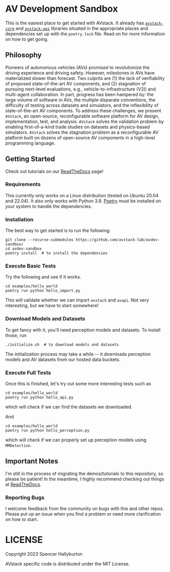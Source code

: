 # AV Development Sandbox
This is the easiest place to get started with AVstack. It already has [`avstack-core`][core] and [`avstack-api`][api] libraries situated in the appropriate places and dependencies set up with the `poetry.lock` file. Read on for more information on how to get going.


## Philosophy

Pioneers of autonomous vehicles (AVs) promised to revolutionize the driving experience and driving safety. However, milestones in AVs have materialized slower than forecast. Two culprits are (1) the lack of verifiability of proposed state-of-the-art AV components, and (2) stagnation of pursuing next-level evaluations, e.g., vehicle-to-infrastructure (V2I) and multi-agent collaboration. In part, progress has been hampered by: the large volume of software in AVs, the multiple disparate conventions, the difficulty of testing across datasets and simulators, and the inflexibility of state-of-the-art AV components. To address these challenges, we present `AVstack`, an open-source, reconfigurable software platform for AV design, implementation, test, and analysis. `AVstack` solves the validation problem by enabling first-of-a-kind trade studies on datasets and physics-based simulators. `AVstack` solves the stagnation problem as a reconfigurable AV platform built on dozens of open-source AV components in a high-level programming language.

## Getting Started
Check out tutorials on our [ReadTheDocs][rtd-page] page!

### Requirements
This currently only works on a Linux distribution (tested on Ubuntu 20.04 and 22.04). It also only works with Python 3.8. [Poetry][poetry] must be installed on your system to handle the dependencies.

### Installation
The best way to get started is to run the following:
```
git clone --recurse-submodules https://github.com/avstack-lab/avdev-sandbox/
cd avdev-sandbox
poetry install  # to install the dependencies
```

### Execute Basic Tests
Try the following and see if it works.
```
cd examples/hello_world
poetry run python hello_import.py
```
This will validate whether we can import `avstack` and `avapi`. Not very interesting, but we have to start somewhere!

### Download Models and Datasets
To get fancy with it, you'll need perception models and datasets. To install those, run
```
./initialize.sh  # to download models and datasets
```
The initialization process may take a while -- it downloads perception models and AV datasets from our hosted data buckets.

### Execute Full Tests
Once this is finished, let's try out some more interesting tests such as
```
cd examples/hello_world
poetry run python hello_api.py
```
which will check if we can find the datasets we downloaded.

And
```
cd examples/hello_world
poetry run python hello_perception.py
```
which will check if we can properly set up perception models using `MMDetection`.

## Important Notes

I'm still in the process of migrating the demos/tutorials to this repository, so please be patient! In the meantime, I highly recommend checking out things at [ReadTheDocs][rtd-page].


### Reporting Bugs

I welcome feedback from the community on bugs with this and other repos. Please put up an issue when you find a problem or need more clarification on how to start.

# LICENSE

Copyright 2023 Spencer Hallyburton

AVstack specific code is distributed under the MIT License.



[rtd-page]: https://avstack.readthedocs.io/en/latest/
[core]: https://github.com/avstack-lab/lib-avstack-core
[api]: https://github.com/avstack-lab/lib-avstack-api
[avstack-preprint]: https://arxiv.org/pdf/2212.13857.pdf
[poetry]: https://github.com/python-poetry/poetry
[mmdet-modelzoo]: https://mmdetection.readthedocs.io/en/stable/model_zoo.html
[mmdet3d-modelzoo]: https://mmdetection3d.readthedocs.io/en/stable/model_zoo.html
[contributing]: https://github.com/avstack-lab/lib-avstack-core/blob/main/CONTRIBUTING.md
[license]: https://github.com/avstack-lab/lib-avstack-core/blob/main/LICENSE.md

